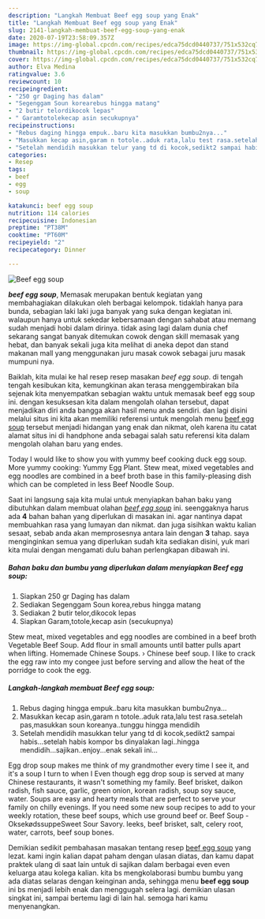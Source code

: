 ```yaml
---
description: "Langkah Membuat Beef egg soup yang Enak"
title: "Langkah Membuat Beef egg soup yang Enak"
slug: 2141-langkah-membuat-beef-egg-soup-yang-enak
date: 2020-07-19T23:58:09.357Z
image: https://img-global.cpcdn.com/recipes/edca75dcd0440737/751x532cq70/beef-egg-soup-foto-resep-utama.jpg
thumbnail: https://img-global.cpcdn.com/recipes/edca75dcd0440737/751x532cq70/beef-egg-soup-foto-resep-utama.jpg
cover: https://img-global.cpcdn.com/recipes/edca75dcd0440737/751x532cq70/beef-egg-soup-foto-resep-utama.jpg
author: Elva Medina
ratingvalue: 3.6
reviewcount: 10
recipeingredient:
- "250 gr Daging has dalam"
- "Segenggam Soun korearebus hingga matang"
- "2 butir telordikocok lepas"
- " Garamtotolekecap asin secukupnya"
recipeinstructions:
- "Rebus daging hingga empuk..baru kita masukkan bumbu2nya..."
- "Masukkan kecap asin,garam n totole..aduk rata,lalu test rasa.setelah pas,masukkan soun koreanya..tunggu hingga mendidih"
- "Setelah mendidih masukkan telur yang td di kocok,sedikt2 sampai habis...setelah habis kompor bs dinyalakan lagi..hingga mendidih...sajikan..enjoy...enak sekali ini..."
categories:
- Resep
tags:
- beef
- egg
- soup

katakunci: beef egg soup 
nutrition: 114 calories
recipecuisine: Indonesian
preptime: "PT38M"
cooktime: "PT60M"
recipeyield: "2"
recipecategory: Dinner

---
```



![Beef egg soup](https://img-global.cpcdn.com/recipes/edca75dcd0440737/751x532cq70/beef-egg-soup-foto-resep-utama.jpg)

<b><i>beef egg soup</i></b>, Memasak merupakan bentuk kegiatan yang membahagiakan dilakukan oleh berbagai kelompok. tidaklah hanya para bunda, sebagian laki laki juga banyak yang suka dengan kegiatan ini. walaupun hanya untuk sekedar kebersamaan dengan sahabat atau memang sudah menjadi hobi dalam dirinya. tidak asing lagi dalam dunia chef sekarang sangat banyak ditemukan cowok dengan skill memasak yang hebat, dan banyak sekali juga kita melihat di aneka depot dan stand makanan mall yang menggunakan juru masak cowok sebagai juru masak mumpuni nya.

Baiklah, kita mulai ke hal resep resep masakan <i>beef egg soup</i>. di tengah tengah kesibukan kita, kemungkinan akan terasa menggembirakan bila sejenak kita menyempatkan sebagian waktu untuk memasak beef egg soup ini. dengan kesuksesan kita dalam mengolah olahan tersebut, dapat menjadikan diri anda bangga akan hasil menu anda sendiri. dan lagi disini melalui situs ini kita akan memiliki referensi untuk mengolah menu <u>beef egg soup</u> tersebut menjadi hidangan yang enak dan nikmat, oleh karena itu catat alamat situs ini di handphone anda sebagai salah satu referensi kita dalam mengolah olahan baru yang endes.

Today I would like to show you with yummy beef cooking duck egg soup. More yummy cooking: Yummy Egg Plant. Stew meat, mixed vegetables and egg noodles are combined in a beef broth base in this family-pleasing dish which can be completed in less Beef Noodle Soup.


Saat ini langsung saja kita mulai untuk menyiapkan bahan baku yang dibutuhkan dalam membuat olahan <u><i>beef egg soup</i></u> ini. seenggaknya harus ada <b>4</b> bahan bahan yang diperlukan di masakan ini. agar nantinya dapat membuahkan rasa yang lumayan dan nikmat. dan juga sisihkan waktu kalian sesaat, sebab anda akan memprosesnya antara lain dengan <b>3</b> tahap. saya menginginkan semua yang diperlukan sudah kita sediakan disini, yuk mari kita mulai dengan mengamati dulu bahan perlengkapan dibawah ini.

<!--inarticleads1-->

##### Bahan baku dan bumbu yang diperlukan dalam menyiapkan Beef egg soup:

1. Siapkan 250 gr Daging has dalam
1. Sediakan Segenggam Soun korea,rebus hingga matang
1. Sediakan 2 butir telor,dikocok lepas
1. Siapkan  Garam,totole,kecap asin (secukupnya)


Stew meat, mixed vegetables and egg noodles are combined in a beef broth Vegetable Beef Soup. Add flour in small amounts until batter pulls apart when lifting. Homemade Chinese Soups. › Chinese beef soup. I like to crack the egg raw into my congee just before serving and allow the heat of the porridge to cook the egg. 

<!--inarticleads2-->

##### Langkah-langkah membuat Beef egg soup:

1. Rebus daging hingga empuk..baru kita masukkan bumbu2nya...
1. Masukkan kecap asin,garam n totole..aduk rata,lalu test rasa.setelah pas,masukkan soun koreanya..tunggu hingga mendidih
1. Setelah mendidih masukkan telur yang td di kocok,sedikt2 sampai habis...setelah habis kompor bs dinyalakan lagi..hingga mendidih...sajikan..enjoy...enak sekali ini...


Egg drop soup makes me think of my grandmother every time I see it, and it&#39;s a soup I turn to when I Even though egg drop soup is served at many Chinese restaurants, it wasn&#39;t something my family. Beef brisket, daikon radish, fish sauce, garlic, green onion, korean radish, soup soy sauce, water. Soups are easy and hearty meals that are perfect to serve your family on chilly evenings. If you need some new soup recipes to add to your weekly rotation, these beef soups, which use ground beef or. Beef Soup - OksekødssuppeSweet Sour Savory. leeks, beef brisket, salt, celery root, water, carrots, beef soup bones. 

Demikian sedikit pembahasan masakan tentang resep <u>beef egg soup</u> yang lezat. kami ingin kalian dapat paham dengan ulasan diatas, dan kamu dapat praktek ulang di saat lain untuk di sajikan dalam berbagai even even keluarga atau kolega kalian. kita bs mengkolaborasi bumbu bumbu yang ada diatas selaras dengan keinginan anda, sehingga menu <b>beef egg soup</b> ini bs menjadi lebih enak dan menggugah selera lagi. demikian ulasan singkat ini, sampai bertemu lagi di lain hal. semoga hari kamu menyenangkan.
